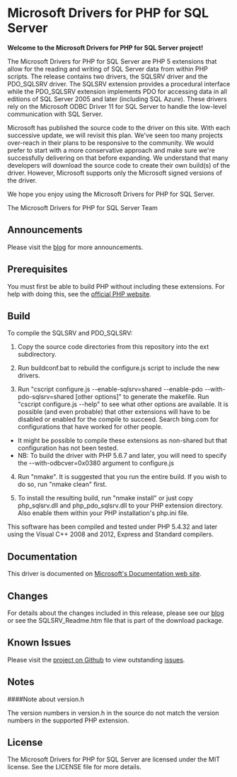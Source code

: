 # Microsoft Drivers for PHP for SQL Server

**Welcome to the Microsoft Drivers for PHP for SQL Server project!**

The Microsoft Drivers for PHP for SQL Server are PHP 5 extensions that allow for the reading and writing of SQL Server data from within PHP scripts. The release contains two drivers, the SQLSRV driver and the PDO_SQLSRV driver. The SQLSRV extension provides a procedural interface while the PDO_SQLSRV extension implements PDO for accessing data in all editions of SQL Server 2005 and later (including SQL Azure). These drivers rely on the Microsoft ODBC Driver 11 for SQL Server to handle the low-level communication with SQL Server.

Microsoft has published the source code to the driver on this site. With each successive update, we will revisit this plan. We've seen too many projects over-reach in their plans to be responsive to the community. We would prefer to start with a more conservative approach and make sure we're successfully delivering on that before expanding. We understand that many developers will download the source code to create their own build(s) of the driver. However, Microsoft supports only the Microsoft signed versions of the driver.

We hope you enjoy using the Microsoft Drivers for PHP for SQL Server.

The Microsoft Drivers for PHP for SQL Server Team

## Announcements

Please visit the [blog][blog] for more announcements.

## Prerequisites

You must first be able to build PHP without including these
extensions.  For help with doing this, see the [official PHP website][phpweb].

## Build

To compile the SQLSRV and PDO_SQLSRV:

1. Copy the source code directories from this repository into the ext
subdirectory.

2. Run buildconf.bat to rebuild the configure.js script to include the
new drivers.

3. Run "cscript configure.js --enable-sqlsrv=shared --enable-pdo
--with-pdo-sqlsrv=shared [other options]" to generate the makefile.
Run "cscript configure.js --help" to see what other options are
available.  It is possible (and even probable) that other extensions
will have to be disabled or enabled for the compile to succeed.
Search bing.com for configurations that have worked for other people.
  * It might be possible to compile these extensions as non-shared but that configuration has not been tested.
  * NB: To build the driver with PHP 5.6.7 and later, you will need to specify the --with-odbcver=0x0380 argument to configure.js

4. Run "nmake".  It is suggested that you run the entire build.  If you
wish to do so, run "nmake clean" first.

5. To install the resulting build, run "nmake install" or just copy
php_sqlsrv.dll and php_pdo_sqlsrv.dll to your PHP extension directory.
Also enable them within your PHP installation's php.ini file.

This software has been compiled and tested under PHP 5.4.32 and later
using the Visual C++ 2008 and 2012, Express and Standard compilers.

## Documentation

This driver is documented on [Microsoft's Documentation web site][phpdoc].

## Changes

For details about the changes included in this release, please see our [blog][blog] or see the SQLSRV_Readme.htm 
file that is part of the download package.

## Known Issues

Please visit the [project on Github][project] to view outstanding [issues][issues].

## Notes

####Note about version.h

The version numbers in version.h in the source do not match the
version numbers in the supported PHP extension.

## License

The Microsoft Drivers for PHP for SQL Server are licensed under the MIT license.  See the LICENSE file for more details.

[blog]: http://blogs.msdn.com/b/sqlphp/

[project]: https://github.com/Azure/msphpsql

[issues]: https://github.com/Azure/msphpsql/issues

[phpweb]: http://php.net

[phpdoc]: http://msdn.microsoft.com/en-us/library/dd903047%28SQL.11%29.aspx

